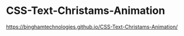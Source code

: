 # CSS-Text-Christams-Animation

https://binghamtechnologies.github.io/CSS-Text-Christams-Animation/
